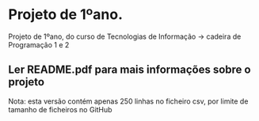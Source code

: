# Projeto de 1ºano.
Projeto de 1ºano, do curso de Tecnologias de Informação -> cadeira de Programação 1 e 2 

## Ler README.pdf para mais informações sobre o projeto

Nota: esta versão contém apenas 250 linhas no ficheiro csv, por limite de tamanho de ficheiros no GitHub

